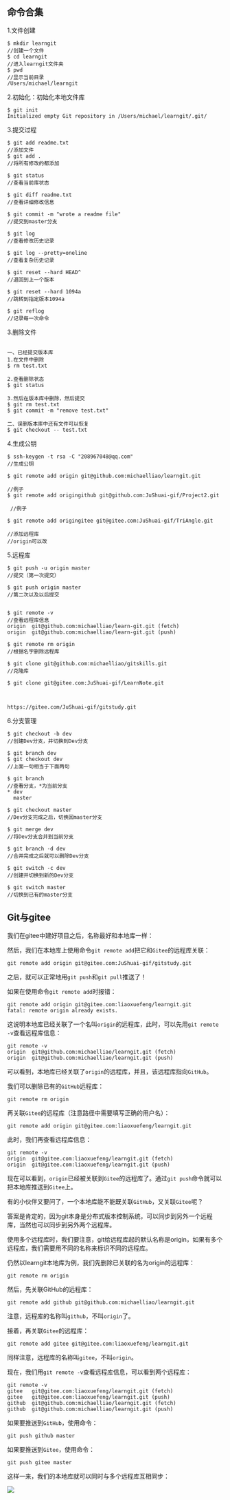 ## 命令合集  

1.文件创建

```
$ mkdir learngit
//创建一个文件
$ cd learngit
//进入learngit文件夹
$ pwd
//显示当前目录
/Users/michael/learngit
```

2.初始化：初始化本地文件库
```
$ git init
Initialized empty Git repository in /Users/michael/learngit/.git/

```

3.提交过程
```
$ git add readme.txt
//添加文件
$ git add .
//将所有修改的都添加

$ git status
//查看当前库状态

$ git diff readme.txt 
//查看详细修改信息

$ git commit -m "wrote a readme file"
//提交到master分支

$ git log
//查看修改历史记录

$ git log --pretty=oneline
//查看复杂历史记录

$ git reset --hard HEAD^
//退回到上一个版本

$ git reset --hard 1094a
//跳转到指定版本1094a

$ git reflog
//记录每一次命令

```
3.删除文件
```

一、已经提交版本库
1.在文件中删除
$ rm test.txt

2.查看删除状态
$ git status

3.然后在版本库中删除，然后提交
$ git rm test.txt
$ git commit -m "remove test.txt"

二、误删版本库中还有文件可以恢复
$ git checkout -- test.txt
```

4.生成公钥
```
$ ssh-keygen -t rsa -C "208967048@qq.com"
//生成公钥

$ git remote add origin git@github.com:michaelliao/learngit.git

//例子
$ git remote add origingithub git@github.com:JuShuai-gif/Project2.git

 //例子

$ git remote add origingitee git@gitee.com:JuShuai-gif/TriAngle.git

//添加远程库
//origin可以改
```

5.远程库
```
$ git push -u origin master
//提交（第一次提交）

$ git push origin master
//第二次以及以后提交


$ git remote -v
//查看远程库信息
origin  git@github.com:michaelliao/learn-git.git (fetch)
origin  git@github.com:michaelliao/learn-git.git (push)

$ git remote rm origin
//根据名字删除远程库

$ git clone git@github.com:michaelliao/gitskills.git
//克隆库

$ git clone git@gitee.com:JuShuai-gif/LearnNote.git



https://gitee.com/JuShuai-gif/gitstudy.git
```

6.分支管理

```
$ git checkout -b dev
//创建Dev分支，并切换到Dev分支

$ git branch dev
$ git checkout dev
//上面一句相当于下面两句

$ git branch
//查看分支，*为当前分支
* dev
  master

$ git checkout master
//Dev分支完成之后，切换回master分支

$ git merge dev
//将Dev分支合并到当前分支

$ git branch -d dev
//合并完成之后就可以删除Dev分支

$ git switch -c dev
//创建并切换到新的Dev分支

$ git switch master
//切换到已有的master分支

```

## Git与gitee  
我们在gitee中建好项目之后，名称最好和本地库一样：

然后，我们在本地库上使用命令`git remote add`把它和`Gitee`的远程库关联：

```
git remote add origin git@gitee.com:JuShuai-gif/gitstudy.git
```

之后，就可以正常地用`git push`和`git pull`推送了！

如果在使用命令`git remote add`时报错：

```
git remote add origin git@gitee.com:liaoxuefeng/learngit.git
fatal: remote origin already exists.
```

这说明本地库已经关联了一个名叫`origin`的远程库，此时，可以先用`git remote -v`查看远程库信息：

```
git remote -v
origin	git@github.com:michaelliao/learngit.git (fetch)
origin	git@github.com:michaelliao/learngit.git (push)
```

可以看到，本地库已经关联了`origin`的远程库，并且，该远程库指向`GitHub`。


我们可以删除已有的`GitHub`远程库：

```
git remote rm origin
```

再关联`Gitee`的远程库（注意路径中需要填写正确的用户名）：

```
git remote add origin git@gitee.com:liaoxuefeng/learngit.git
```

此时，我们再查看远程库信息：

```
git remote -v
origin	git@gitee.com:liaoxuefeng/learngit.git (fetch)
origin	git@gitee.com:liaoxuefeng/learngit.git (push)
```

现在可以看到，`origin`已经被关联到`Gitee`的远程库了。通过`git push`命令就可以把本地库推送到`Gitee`上。

有的小伙伴又要问了，一个本地库能不能既关联`GitHub`，又关联`Gitee`呢？

答案是肯定的，因为git本身是分布式版本控制系统，可以同步到另外一个远程库，当然也可以同步到另外两个远程库。

使用多个远程库时，我们要注意，git给远程库起的默认名称是origin，如果有多个远程库，我们需要用不同的名称来标识不同的远程库。

仍然以learngit本地库为例，我们先删除已关联的名为origin的远程库：

```
git remote rm origin
```

然后，先关联GitHub的远程库：

```
git remote add github git@github.com:michaelliao/learngit.git
```

注意，远程库的名称叫`github`，不叫`origin`了。

接着，再关联`Gitee`的远程库：

```
git remote add gitee git@gitee.com:liaoxuefeng/learngit.git
```

同样注意，远程库的名称叫`gitee`，不叫`origin`。

现在，我们用`git remote -v`查看远程库信息，可以看到两个远程库：

```
git remote -v
gitee	git@gitee.com:liaoxuefeng/learngit.git (fetch)
gitee	git@gitee.com:liaoxuefeng/learngit.git (push)
github	git@github.com:michaelliao/learngit.git (fetch)
github	git@github.com:michaelliao/learngit.git (push)
```

如果要推送到`GitHub`，使用命令：

```
git push github master
```

如果要推送到`Gitee`，使用命令：

```
git push gitee master
```

这样一来，我们的本地库就可以同时与多个远程库互相同步：

![](https://gitee.com/JuShuai-gif/blog-image/raw/master/20220111061753.png)




























